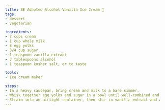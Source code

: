 ```yaml
---
title: SE Adapted Alcohol Vanilla Ice Cream 🍨
tags:
- dessert
- vegetarian

ingredients:
- 2 cups cream
- 1 cup whole milk
- 8 egg yolks
- 3/4 cup sugar
- 1 teaspoon vanilla extract
- 3 tablespoons alcohol
- 1 teaspoon kosher salt, or to taste

tools:
- Ice cream maker

steps:
- In a heavy saucepan, bring cream and milk to a bare simmer.
- Whisk together egg yolks and sugar in a bowl until well-combined and light in color. Slowly pour yolk mixture into dairy mixture, whisking well to combine. Cook custard on low heat, whisking frequently, until it thickens, coating the back of a spoon but leaving a clean line when swiped with a finger.
- Strain into an airtight container, then stir in vanilla extract and alcohol. Add salt to taste. Chill overnight, then churn the next day according to manufacturer's instructions. Eat immediately as soft-serve or let firm up in freezer for two to three hours.
---
```

